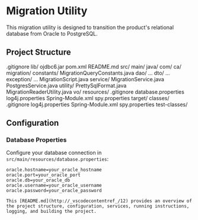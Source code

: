 # Migration Utility

This migration utility is designed to transition the product's relational database from Oracle to PostgreSQL.

## Project Structure
.gitignore lib/ ojdbc6.jar pom.xml README.md src/ main/ java/ com/ ca/ migration/ constants/ MigrationQueryConstants.java dao/ ... dto/ ... exception/ ... MigrationScript.java service/ MigrationService.java PostgresService.java utility/ PrettySqlFormat.java MigrationReaderUtility.java vo/ resources/ .gitignore database.properties log4j.properties Spring-Module.xml spy.properties target/ classes/ .gitignore log4j.properties Spring-Module.xml spy.properties test-classes/

## Configuration

### Database Properties

Configure your database connection in `src/main/resources/database.properties`:

```properties
oracle.hostname=your_oracle_hostname
oracle.port=your_oracle_port
oracle.db=your_oracle_db
oracle.username=your_oracle_username
oracle.password=your_oracle_password

This [README.md](http://_vscodecontentref_/12) provides an overview of the project structure, configuration, services, running instructions, logging, and building the project.